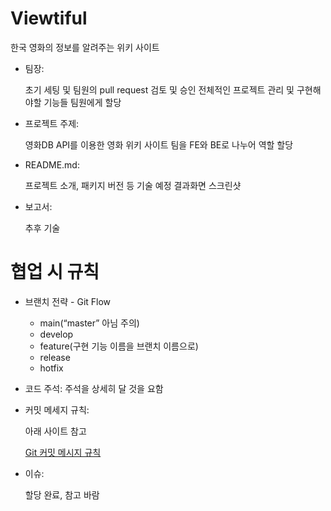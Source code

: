 # Viewtiful

한국 영화의 정보를 알려주는 위키 사이트

- 팀장:

  초기 세팅 및 팀원의 pull request 검토 및 승인
  전체적인 프로젝트 관리 및 구현해야할 기능들 팀원에게 할당

- 프로젝트 주제:

  영화DB API를 이용한 영화 위키 사이트
  팀을 FE와 BE로 나누어 역할 할당

- README.md:

  프로젝트 소개, 패키지 버전 등 기술 예정
  결과화면 스크린샷

- 보고서:

  추후 기술

# 협업 시 규칙

- 브랜치 전략 - Git Flow

  - main(“master” 아님 주의)
  - develop
  - feature(구현 기능 이름을 브랜치 이름으로)
  - release
  - hotfix

- 코드 주석:
  주석을 상세히 달 것을 요함

- 커밋 메세지 규칙:

  아래 사이트 참고

  [Git 커밋 메시지 규칙](https://velog.io/@chojs28/Git-%EC%BB%A4%EB%B0%8B-%EB%A9%94%EC%8B%9C%EC%A7%80-%EA%B7%9C%EC%B9%99)

- 이슈:

  할당 완료, 참고 바람
